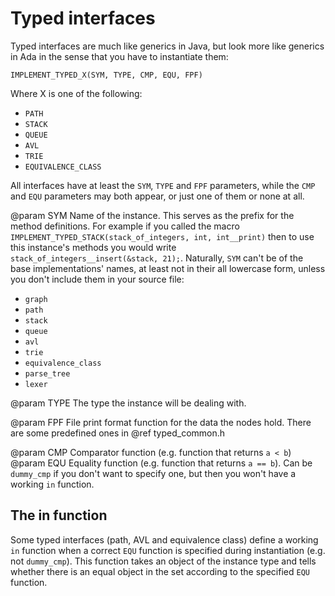 # Typed interfaces

Typed interfaces are much like generics in Java, but look more like generics in
Ada in the sense that you have to instantiate them:

`IMPLEMENT_TYPED_X(SYM, TYPE, CMP, EQU, FPF)`

Where X is one of the following:
- `PATH`
- `STACK`
- `QUEUE`
- `AVL`
- `TRIE`
- `EQUIVALENCE_CLASS`

All interfaces have at least the `SYM`, `TYPE` and `FPF` parameters, while the
`CMP` and `EQU` parameters may both appear, or just one of them or none at all.

@param SYM Name of the instance. This serves as the prefix for the method
definitions. For example if you called the macro
`IMPLEMENT_TYPED_STACK(stack_of_integers, int, int__print)` then to use this
instance's methods you would write `stack_of_integers__insert(&stack, 21);`.
Naturally, `SYM` can't be of the base implementations' names, at least not in
their all lowercase form, unless you don't include them in your source file:
- `graph`
- `path`
- `stack`
- `queue`
- `avl`
- `trie`
- `equivalence_class`
- `parse_tree`
- `lexer`

@param TYPE The type the instance will be dealing with.

@param FPF File print format function for the data the nodes hold. There are
some predefined ones in @ref typed_common.h

@param CMP Comparator function (e.g. function that returns `a < b`)
@param EQU Equality function (e.g. function that returns `a == b`). Can be
`dummy_cmp` if you don't want to specify one, but then you won't have a working
`in` function.

## The in function

Some typed interfaces (path, AVL and equivalence class) define a working `in`
function when a correct `EQU` function is specified during instantiation
(e.g. not `dummy_cmp`). This function takes an object of the instance type and
tells whether there is an equal object in the set according to the specified
`EQU` function.
